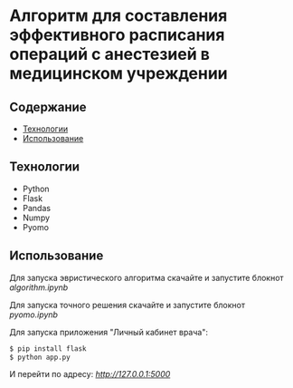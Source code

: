 # Алгоритм для составления эффективного расписания операций с анестезией в медицинском учреждении 
## Содержание
- [Технологии](#технологии)
- [Использование](#использование)

## Технологии
- Python
- Flask
- Pandas
- Numpy
- Pyomo

## Использование
Для запуска эвристического алгоритма скачайте и запустите блокнот *algorithm.ipynb*

Для запуска точного решения скачайте и запустите блокнот *pyomo.ipynb*

Для запуска приложения "Личный кабинет врача":
```sh
$ pip install flask
$ python app.py
```
И перейти по адресу: *http://127.0.0.1:5000*
